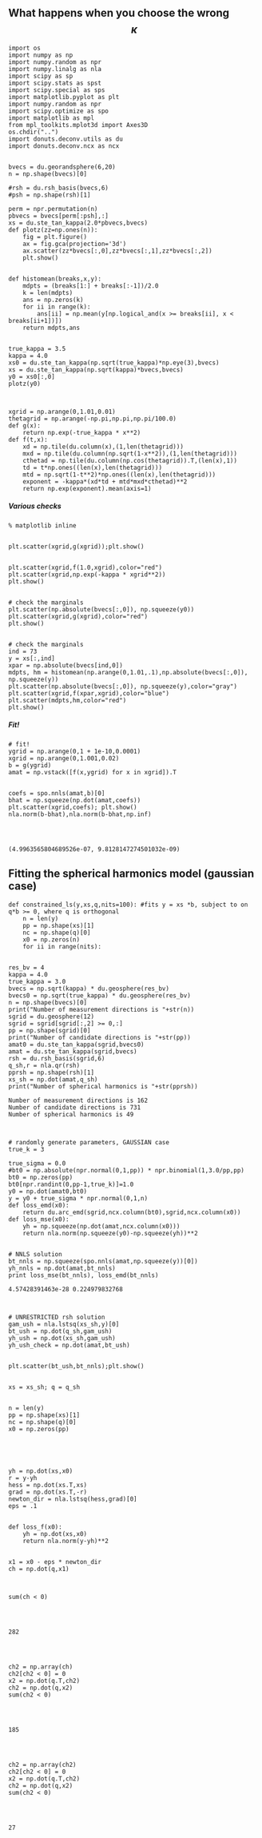 
## What happens when you choose the wrong $$\kappa$$


    import os
    import numpy as np
    import numpy.random as npr
    import numpy.linalg as nla
    import scipy as sp
    import scipy.stats as spst
    import scipy.special as sps
    import matplotlib.pyplot as plt
    import numpy.random as npr
    import scipy.optimize as spo
    import matplotlib as mpl
    from mpl_toolkits.mplot3d import Axes3D
    os.chdir("..")
    import donuts.deconv.utils as du
    import donuts.deconv.ncx as ncx


    bvecs = du.georandsphere(6,20)
    n = np.shape(bvecs)[0]
    
    #rsh = du.rsh_basis(bvecs,6)
    #psh = np.shape(rsh)[1]
    
    perm = npr.permutation(n)
    pbvecs = bvecs[perm[:psh],:]
    xs = du.ste_tan_kappa(2.0*pbvecs,bvecs)
    def plotz(zz=np.ones(n)):
        fig = plt.figure()
        ax = fig.gca(projection='3d')
        ax.scatter(zz*bvecs[:,0],zz*bvecs[:,1],zz*bvecs[:,2])
        plt.show()


    def histomean(breaks,x,y):
        mdpts = (breaks[1:] + breaks[:-1])/2.0
        k = len(mdpts)
        ans = np.zeros(k)
        for ii in range(k):
            ans[ii] = np.mean(y[np.logical_and(x >= breaks[ii], x < breaks[ii+1])])
        return mdpts,ans


    true_kappa = 3.5
    kappa = 4.0
    xs0 = du.ste_tan_kappa(np.sqrt(true_kappa)*np.eye(3),bvecs)
    xs = du.ste_tan_kappa(np.sqrt(kappa)*bvecs,bvecs)
    y0 = xs0[:,0]
    plotz(y0)


    
    xgrid = np.arange(0,1.01,0.01)
    thetagrid = np.arange(-np.pi,np.pi,np.pi/100.0)
    def g(x):
        return np.exp(-true_kappa * x**2)
    def f(t,x):
        xd = np.tile(du.column(x),(1,len(thetagrid)))
        mxd = np.tile(du.column(np.sqrt(1-x**2)),(1,len(thetagrid)))
        cthetad = np.tile(du.column(np.cos(thetagrid)).T,(len(x),1))
        td = t*np.ones((len(x),len(thetagrid)))
        mtd = np.sqrt(1-t**2)*np.ones((len(x),len(thetagrid)))
        exponent = -kappa*(xd*td + mtd*mxd*cthetad)**2
        return np.exp(exponent).mean(axis=1)

##### Various checks


    % matplotlib inline


    plt.scatter(xgrid,g(xgrid));plt.show()


    plt.scatter(xgrid,f(1.0,xgrid),color="red")
    plt.scatter(xgrid,np.exp(-kappa * xgrid**2))
    plt.show()


    # check the marginals
    plt.scatter(np.absolute(bvecs[:,0]), np.squeeze(y0))
    plt.scatter(xgrid,g(xgrid),color="red")
    plt.show()


    # check the marginals
    ind = 73
    y = xs[:,ind]
    xpar = np.absolute(bvecs[ind,0])
    mdpts, hm = histomean(np.arange(0,1.01,.1),np.absolute(bvecs[:,0]), np.squeeze(y))
    plt.scatter(np.absolute(bvecs[:,0]), np.squeeze(y),color="gray")
    plt.scatter(xgrid,f(xpar,xgrid),color="blue")
    plt.scatter(mdpts,hm,color="red")
    plt.show()

##### Fit!


    # fit!
    ygrid = np.arange(0,1 + 1e-10,0.0001)
    xgrid = np.arange(0,1.001,0.02)
    b = g(ygrid)
    amat = np.vstack([f(x,ygrid) for x in xgrid]).T


    coefs = spo.nnls(amat,b)[0]
    bhat = np.squeeze(np.dot(amat,coefs))
    plt.scatter(xgrid,coefs); plt.show()
    nla.norm(b-bhat),nla.norm(b-bhat,np.inf)




    (4.9963565804689526e-07, 9.8128147274501032e-09)



## Fitting the spherical harmonics model (gaussian case)


    def constrained_ls(y,xs,q,nits=100): #fits y = xs *b, subject to on q*b >= 0, where q is orthogonal
        n = len(y)
        pp = np.shape(xs)[1]
        nc = np.shape(q)[0]
        x0 = np.zeros(n)
        for ii in range(nits):


    res_bv = 4
    kappa = 4.0
    true_kappa = 3.0
    bvecs = np.sqrt(kappa) * du.geosphere(res_bv)
    bvecs0 = np.sqrt(true_kappa) * du.geosphere(res_bv)
    n = np.shape(bvecs)[0]
    print("Number of measurement directions is "+str(n))
    sgrid = du.geosphere(12)
    sgrid = sgrid[sgrid[:,2] >= 0,:]
    pp = np.shape(sgrid)[0]
    print("Number of candidate directions is "+str(pp))
    amat0 = du.ste_tan_kappa(sgrid,bvecs0)
    amat = du.ste_tan_kappa(sgrid,bvecs)
    rsh = du.rsh_basis(sgrid,6)
    q_sh,r = nla.qr(rsh)
    pprsh = np.shape(rsh)[1]
    xs_sh = np.dot(amat,q_sh)
    print("Number of spherical harmonics is "+str(pprsh))

    Number of measurement directions is 162
    Number of candidate directions is 731
    Number of spherical harmonics is 49



    # randomly generate parameters, GAUSSIAN case
    true_k = 3
    
    true_sigma = 0.0
    #bt0 = np.absolute(npr.normal(0,1,pp)) * npr.binomial(1,3.0/pp,pp)
    bt0 = np.zeros(pp)
    bt0[npr.randint(0,pp-1,true_k)]=1.0
    y0 = np.dot(amat0,bt0)
    y = y0 + true_sigma * npr.normal(0,1,n)
    def loss_emd(x0):
        return du.arc_emd(sgrid,ncx.column(bt0),sgrid,ncx.column(x0))
    def loss_mse(x0):
        yh = np.squeeze(np.dot(amat,ncx.column(x0)))
        return nla.norm(np.squeeze(y0)-np.squeeze(yh))**2


    # NNLS solution
    bt_nnls = np.squeeze(spo.nnls(amat,np.squeeze(y))[0])
    yh_nnls = np.dot(amat,bt_nnls)
    print loss_mse(bt_nnls), loss_emd(bt_nnls)

    4.57428391463e-28 0.224979832768



    # UNRESTRICTED rsh solution
    gam_ush = nla.lstsq(xs_sh,y)[0]
    bt_ush = np.dot(q_sh,gam_ush)
    yh_ush = np.dot(xs_sh,gam_ush)
    yh_ush_check = np.dot(amat,bt_ush)


    plt.scatter(bt_ush,bt_nnls);plt.show()


    xs = xs_sh; q = q_sh


    n = len(y)
    pp = np.shape(xs)[1]
    nc = np.shape(q)[0]
    x0 = np.zeros(pp)


    


    yh = np.dot(xs,x0)
    r = y-yh
    hess = np.dot(xs.T,xs)
    grad = np.dot(xs.T,-r)
    newton_dir = nla.lstsq(hess,grad)[0]
    eps = .1


    def loss_f(x0):
        yh = np.dot(xs,x0)
        return nla.norm(y-yh)**2


    x1 = x0 - eps * newton_dir
    ch = np.dot(q,x1)



    sum(ch < 0)




    282




    ch2 = np.array(ch)
    ch2[ch2 < 0] = 0
    x2 = np.dot(q.T,ch2)
    ch2 = np.dot(q,x2)
    sum(ch2 < 0)




    185




    ch2 = np.array(ch2)
    ch2[ch2 < 0] = 0
    x2 = np.dot(q.T,ch2)
    ch2 = np.dot(q,x2)
    sum(ch2 < 0)




    27




    
